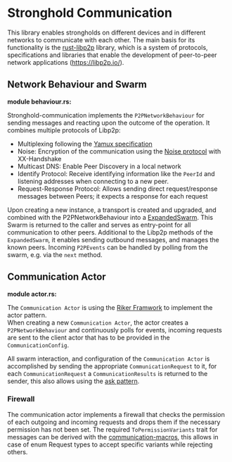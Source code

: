 # Stronghold Communication

This library enables strongholds on different devices and in different networks to communicate with each other.
The main basis for its functionality is the [rust-libp2p](https://github.com/libp2p/rust-libp2p) library, which is a system of protocols, specifications and libraries that enable the development of peer-to-peer network applications (https://libp2p.io/).


## Network Behaviour and Swarm

**module behaviour.rs:**

Stronghold-communication implements the `P2PNetworkBehaviour` for sending messages and reacting upon the outcome of the operation. 
It combines multiple protocols of Libp2p:
- Multiplexing following the [Yamux specification](https://github.com/hashicorp/yamux/blob/master/spec.md)  
- Noise: Encryption of the communication using the [Noise protocol](https://noiseprotocol.org/noise.html) with XX-Handshake
- Multicast DNS: Enable Peer Discovery in a local network
- Identify Protocol: Receive identifying information like the `PeerId` and listening addresses when connecting to a new peer.
- Request-Response Protocol: Allows sending direct request/response messages between Peers; it expects a response for each request
 
Upon creating a new instance, a transport is created and upgraded, and combined with the P2PNetworkBehaviour into a [ExpandedSwarm](https://docs.rs/libp2p/0.35.1/libp2p/swarm/struct.ExpandedSwarm.html). This Swarm is returned to the caller and serves as entry-point for all communication to other peers. Additional to the Libp2p methods of the `ExpandedSwarm`, it enables sending outbound messages, and manages the known peers. Incoming `P2PEvents` can be handled by polling from the swarm, e.g. via the `next` method.   


## Communication Actor

**module actor.rs:**

The `Communication Actor` is using the [Riker Framwork](https://riker.rs/) to implement the actor pattern.  
When creating a new `Communication Actor`, the actor creates a `P2PNetworkBehaviour` and continuously polls for events,
incoming requests are sent to the client actor that has to be provided in the `CommunicationConfig`.

All swarm interaction, and configuration of the `Communication Actor` is accomplished by sending the appropriate `CommunicationRequest` to it, for each `CommunicationRequest` a `CommunicationResults` is returned to the sender, this also allows using the [ask pattern](https://riker.rs/patterns/#ask).

### Firewall
The communication actor implements a firewall that checks the permission of each outgoing and incoming requests and drops them if the necessary permission has not been set. The required `ToPermissionVariants` trait for messages can be derived with the [communication-macros](communication-macros/README.md), this allows in case of enum Request types to accept specific variants while rejecting others.




